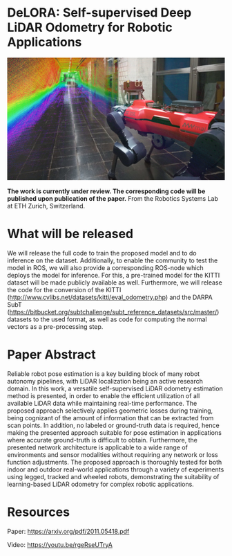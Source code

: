 # DeLORA: Self-supervised Deep LiDAR Odometry for Robotic Applications

![title_img](images/title_img.png)

**The work is currently under review. The corresponding code will be published upon publication of the paper.**
From the Robotics Systems Lab at ETH Zurich, Switzerland.

# What will be released
We will release the full code to train the proposed model and to do inference on the dataset. Additionally, to enable the community to test the model in ROS, we will also provide a corresponding ROS-node which deploys the model for inference. For this, a pre-trained model for the KITTI dataset will be made publicly available as well.
Furthermore, we will release the code for the conversion of the KITTI (http://www.cvlibs.net/datasets/kitti/eval_odometry.php) and the DARPA SubT (https://bitbucket.org/subtchallenge/subt_reference_datasets/src/master/) datasets to the used format, as well as code for computing the normal vectors as a pre-processing step.

# Paper Abstract
Reliable robot pose estimation is a key building block of many robot autonomy pipelines, with LiDAR localization being an active research domain. In this work, a versatile self-supervised LiDAR odometry estimation method is presented, in order to enable the efficient utilization of all available LiDAR data while maintaining real-time performance. The proposed approach selectively applies geometric losses during training, being cognizant of the amount of information that can be extracted from scan points. In addition, no labeled or ground-truth data is required, hence making the presented approach suitable for pose estimation in applications where accurate ground-truth is difficult to obtain. Furthermore, the presented network architecture is applicable to a wide range of environments and sensor modalities without requiring any network or loss function adjustments. The proposed approach is thoroughly tested for both indoor and outdoor real-world applications through a variety of experiments using legged, tracked and wheeled robots, demonstrating the suitability of learning-based LiDAR odometry for complex robotic applications.

# Resources
Paper: https://arxiv.org/pdf/2011.05418.pdf

Video: https://youtu.be/rgeRseUTryA
